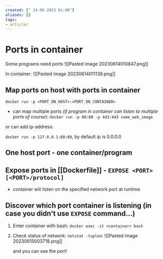 ```yaml
---
created: [" 14-06-2023 01:08"]
aliases: []
tags:
- article/
---
```


# Ports in container

Some programs need ports
![[Pasted image 20230614010847.png]]


In container:
![[Pasted image 20230614011139.png]]

## Map ports on host with ports in container

`docker run -p <PORT_ON_HOST>:<PORT_ON_CONTAINER>`

- can map multiple ports *(if program in container can listen to multiple ports of course*):
`docker run -p 80:80 -p 443:443 some_web_image`


or can add ip-address:

`docker run -p 127.0.0.1:80:80`, by default ip is 0.0.0.0

## One host port - one container/program

## Expose ports in [[Dockerfile]] - `EXPOSE <PORT> [<PORT>/protocol]`
- container will listen on the specified network port at runtime

## Discover which port container is listening (in case you didn't use `EXPOSE` command...)

1. Enter container with bash: `docker exec -it <container> bash`
2. Check status of network: `netstat -tuplen`:
	![[Pasted image 20230615003718.png]]

	and you can see the port!